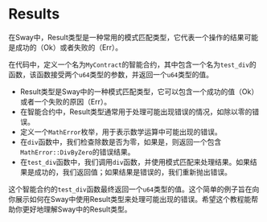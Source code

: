 # Results

在Sway中，Result类型是一种常用的模式匹配类型，它代表一个操作的结果可能是成功的（Ok）或者失败的（Err）。

在代码中，定义一个名为`MyContract`的智能合约，其中包含一个名为`test_div`的函数，该函数接受两个`u64`类型的参数，并返回一个`u64`类型的值。

- Result类型是Sway中的一种模式匹配类型，它可以包含一个成功的值（Ok）或者一个失败的原因（Err）。
- 在智能合约中，Result类型通常用于处理可能出现错误的情况，如除以零的错误。
- 定义一个`MathError`枚举，用于表示数学运算中可能出现的错误。
- 在`div`函数中，我们检查除数是否为零，如果是，则返回一个包含`MathError::DivByZero`的错误结果。
- 在`test_div`函数中，我们调用`div`函数，并使用模式匹配来处理结果。如果结果是成功的，我们返回值；如果结果是错误的，我们重新抛出错误。

这个智能合约的`test_div`函数最终返回一个`u64`类型的值。这个简单的例子旨在向你展示如何在Sway中使用Result类型来处理可能出现的错误。希望这个教程能帮助你更好地理解Sway中的Result类型。
